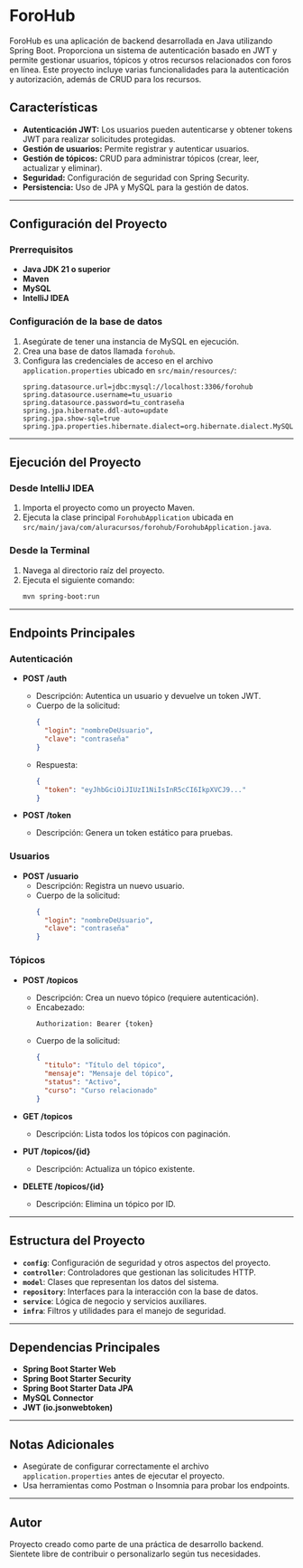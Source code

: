 # ForoHub

ForoHub es una aplicación de backend desarrollada en Java utilizando Spring Boot. Proporciona un sistema de autenticación basado en JWT y permite gestionar usuarios, tópicos y otros recursos relacionados con foros en línea. Este proyecto incluye varias funcionalidades para la autenticación y autorización, además de CRUD para los recursos.

## Características
- **Autenticación JWT:** Los usuarios pueden autenticarse y obtener tokens JWT para realizar solicitudes protegidas.
- **Gestión de usuarios:** Permite registrar y autenticar usuarios.
- **Gestión de tópicos:** CRUD para administrar tópicos (crear, leer, actualizar y eliminar).
- **Seguridad:** Configuración de seguridad con Spring Security.
- **Persistencia:** Uso de JPA y MySQL para la gestión de datos.

---

## Configuración del Proyecto

### Prerrequisitos
- **Java JDK 21 o superior**
- **Maven**
- **MySQL**
- **IntelliJ IDEA** 

### Configuración de la base de datos
1. Asegúrate de tener una instancia de MySQL en ejecución.
2. Crea una base de datos llamada `forohub`.
3. Configura las credenciales de acceso en el archivo `application.properties` ubicado en `src/main/resources/`:
   ```properties
   spring.datasource.url=jdbc:mysql://localhost:3306/forohub
   spring.datasource.username=tu_usuario
   spring.datasource.password=tu_contraseña
   spring.jpa.hibernate.ddl-auto=update
   spring.jpa.show-sql=true
   spring.jpa.properties.hibernate.dialect=org.hibernate.dialect.MySQLDialect
   ```

---

## Ejecución del Proyecto

### Desde IntelliJ IDEA
1. Importa el proyecto como un proyecto Maven.
2. Ejecuta la clase principal `ForohubApplication` ubicada en `src/main/java/com/aluracursos/forohub/ForohubApplication.java`.

### Desde la Terminal
1. Navega al directorio raíz del proyecto.
2. Ejecuta el siguiente comando:
   ```bash
   mvn spring-boot:run
   ```

---

## Endpoints Principales

### Autenticación
- **POST /auth**
  - Descripción: Autentica un usuario y devuelve un token JWT.
  - Cuerpo de la solicitud:
    ```json
    {
      "login": "nombreDeUsuario",
      "clave": "contraseña"
    }
    ```
  - Respuesta:
    ```json
    {
      "token": "eyJhbGciOiJIUzI1NiIsInR5cCI6IkpXVCJ9..."
    }
    ```

- **POST /token**
  - Descripción: Genera un token estático para pruebas.

### Usuarios
- **POST /usuario**
  - Descripción: Registra un nuevo usuario.
  - Cuerpo de la solicitud:
    ```json
    {
      "login": "nombreDeUsuario",
      "clave": "contraseña"
    }
    ```

### Tópicos
- **POST /topicos**
  - Descripción: Crea un nuevo tópico (requiere autenticación).
  - Encabezado:
    ```
    Authorization: Bearer {token}
    ```
  - Cuerpo de la solicitud:
    ```json
    {
      "titulo": "Título del tópico",
      "mensaje": "Mensaje del tópico",
      "status": "Activo",
      "curso": "Curso relacionado"
    }
    ```

- **GET /topicos**
  - Descripción: Lista todos los tópicos con paginación.

- **PUT /topicos/{id}**
  - Descripción: Actualiza un tópico existente.

- **DELETE /topicos/{id}**
  - Descripción: Elimina un tópico por ID.

---

## Estructura del Proyecto
- **`config`**: Configuración de seguridad y otros aspectos del proyecto.
- **`controller`**: Controladores que gestionan las solicitudes HTTP.
- **`model`**: Clases que representan los datos del sistema.
- **`repository`**: Interfaces para la interacción con la base de datos.
- **`service`**: Lógica de negocio y servicios auxiliares.
- **`infra`**: Filtros y utilidades para el manejo de seguridad.

---

## Dependencias Principales
- **Spring Boot Starter Web**
- **Spring Boot Starter Security**
- **Spring Boot Starter Data JPA**
- **MySQL Connector**
- **JWT (io.jsonwebtoken)**

---

## Notas Adicionales
- Asegúrate de configurar correctamente el archivo `application.properties` antes de ejecutar el proyecto.
- Usa herramientas como Postman o Insomnia para probar los endpoints.

---

## Autor
Proyecto creado como parte de una práctica de desarrollo backend. Sientete libre de contribuir o personalizarlo según tus necesidades.
